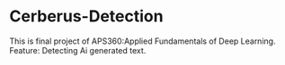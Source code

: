 # Cerberus-Detection
This is final project of APS360:Applied Fundamentals of Deep Learning.
Feature:
Detecting Ai generated text.
